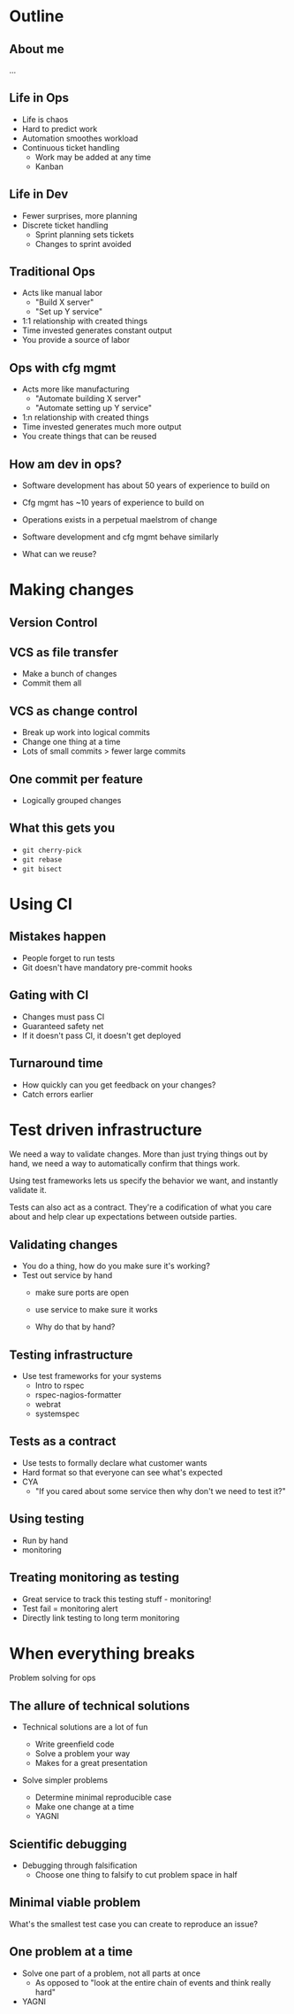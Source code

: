 Outline
=======

About me
--------

...

Life in Ops
-----------

  * Life is chaos
  * Hard to predict work
  * Automation smoothes workload
  * Continuous ticket handling
    * Work may be added at any time
    * Kanban

Life in Dev
-----------

  * Fewer surprises, more planning
  * Discrete ticket handling
    * Sprint planning sets tickets
    * Changes to sprint avoided

Traditional Ops
---------------

  * Acts like manual labor
    * "Build X server"
    * "Set up Y service"
  * 1:1 relationship with created things
  * Time invested generates constant output
  * You provide a source of labor

Ops with cfg mgmt
-----------------

  * Acts more like manufacturing
    * "Automate building X server"
    * "Automate setting up Y service"
  * 1:n relationship with created things
  * Time invested generates much more output
  * You create things that can be reused

How am dev in ops?
------------------

  * Software development has about 50 years of experience to build on
  * Cfg mgmt has ~10 years of experience to build on

  * Operations exists in a perpetual maelstrom of change

  * Software development and cfg mgmt behave similarly
  * What can we reuse?

Making changes
==============

Version Control
---------------

VCS as file transfer
--------------------

  * Make a bunch of changes
  * Commit them all

VCS as change control
---------------------

  * Break up work into logical commits
  * Change one thing at a time
  * Lots of small commits > fewer large commits

One commit per feature
----------------------

  * Logically grouped changes

What this gets you
------------------

  * `git cherry-pick`
  * `git rebase`
  * `git bisect`

Using CI
========

Mistakes happen
---------------

  * People forget to run tests
  * Git doesn't have mandatory pre-commit hooks

Gating with CI
--------------

  * Changes must pass CI
  * Guaranteed safety net
  * If it doesn't pass CI, it doesn't get deployed

Turnaround time
---------------

  * How quickly can you get feedback on your changes?
  * Catch errors earlier

Test driven infrastructure
==========================

We need a way to validate changes. More than just trying things out by hand, we
need a way to automatically confirm that things work.

Using test frameworks lets us specify the behavior we want, and instantly
validate it.

Tests can also act as a contract. They're a codification of what you care about
and help clear up expectations between outside parties.

Validating changes
------------------

  * You do a thing, how do you make sure it's working?
  * Test out service by hand
    * make sure ports are open
    * use service to make sure it works

    * Why do that by hand?

Testing infrastructure
----------------------

  * Use test frameworks for your systems
    * Intro to rspec
    * rspec-nagios-formatter
    * webrat
    * systemspec

Tests as a contract
-------------------

  * Use tests to formally declare what customer wants
  * Hard format so that everyone can see what's expected
  * CYA
    * "If you cared about some service then why don't we need to test it?"

Using testing
-------------

  * Run by hand
  * monitoring

Treating monitoring as testing
------------------------------

  * Great service to track this testing stuff - monitoring!
  * Test fail = monitoring alert
  * Directly link testing to long term monitoring

When everything breaks
======================

Problem solving for ops

The allure of technical solutions
---------------------------------

  * Technical solutions are a lot of fun
    * Write greenfield code
    * Solve a problem your way
    * Makes for a great presentation

  * Solve simpler problems
    * Determine minimal reproducible case
    * Make one change at a time
    * YAGNI

Scientific debugging
--------------------

  * Debugging through falsification
    * Choose one thing to falsify to cut problem space in half

Minimal viable problem
----------------------

What's the smallest test case you can create to reproduce an issue?

One problem at a time
---------------------

  * Solve one part of a problem, not all parts at once
    * As opposed to "look at the entire chain of events and think really hard"
  * YAGNI
